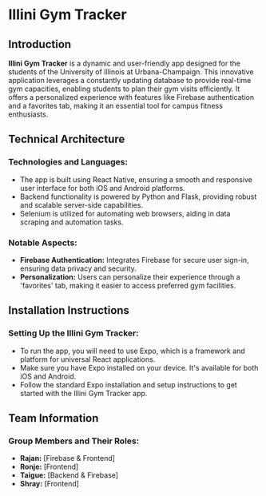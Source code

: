 # Illini Gym Tracker

## Introduction
**Illini Gym Tracker** is a dynamic and user-friendly app designed for the students of the University of Illinois at Urbana-Champaign. This innovative application leverages a constantly updating database to provide real-time gym capacities, enabling students to plan their gym visits efficiently. It offers a personalized experience with features like Firebase authentication and a favorites tab, making it an essential tool for campus fitness enthusiasts.

## Technical Architecture
### Technologies and Languages:
- The app is built using React Native, ensuring a smooth and responsive user interface for both iOS and Android platforms.
- Backend functionality is powered by Python and Flask, providing robust and scalable server-side capabilities.
- Selenium is utilized for automating web browsers, aiding in data scraping and automation tasks.

### Notable Aspects:
- **Firebase Authentication:** Integrates Firebase for secure user sign-in, ensuring data privacy and security.
- **Personalization:** Users can personalize their experience through a 'favorites' tab, making it easier to access preferred gym facilities.

## Installation Instructions
### Setting Up the Illini Gym Tracker:
- To run the app, you will need to use Expo, which is a framework and platform for universal React applications.
- Make sure you have Expo installed on your device. It's available for both iOS and Android.
- Follow the standard Expo installation and setup instructions to get started with the Illini Gym Tracker app.

## Team Information
### Group Members and Their Roles:
- **Rajan:** [Firebase & Frontend]
- **Ronje:** [Frontend]
- **Taigue:** [Backend & Firebase]
- **Shray:** [Frontend]
